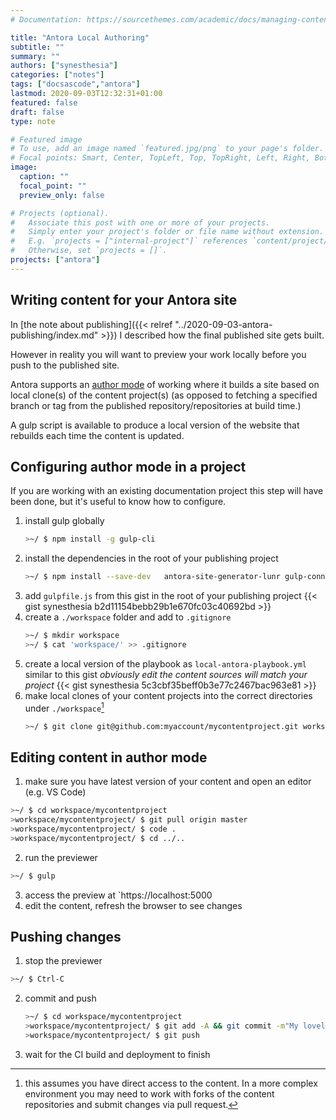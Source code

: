 ```yaml
---
# Documentation: https://sourcethemes.com/academic/docs/managing-content/

title: "Antora Local Authoring"
subtitle: ""
summary: ""
authors: ["synesthesia"]
categories: ["notes"]
tags: ["docsascode","antora"]
lastmod: 2020-09-03T12:32:31+01:00
featured: false
draft: false
type: note

# Featured image
# To use, add an image named `featured.jpg/png` to your page's folder.
# Focal points: Smart, Center, TopLeft, Top, TopRight, Left, Right, BottomLeft, Bottom, BottomRight.
image:
  caption: ""
  focal_point: ""
  preview_only: false

# Projects (optional).
#   Associate this post with one or more of your projects.
#   Simply enter your project's folder or file name without extension.
#   E.g. `projects = ["internal-project"]` references `content/project/deep-learning/index.md`.
#   Otherwise, set `projects = []`.
projects: ["antora"]
---
```

## Writing content for your Antora site

In [the note about publishing]({{< relref "../2020-09-03-antora-publishing/index.md" >}}) I described how the final published site gets built.

However in reality you will want to preview your work locally before you push to the published site.

Antora supports an [author mode](https://docs.antora.org/antora/2.3/playbook/author-mode/) of working where it builds a site based on local clone(s) of the content project(s) (as opposed to fetching a specified branch or tag from the published repository/repositories at build time.)

A gulp script is available to produce a local version of the website that rebuilds each time the content is updated.

## Configuring author mode in a project

If you are working with an existing documentation project this step will have been done, but it's useful to know how to configure.

1. install gulp globally
   ```bash
   >~/ $ npm install -g gulp-cli
   ```
2. install the dependencies in the root of your publishing project
   ```bash
   >~/ $ npm install --save-dev   antora-site-generator-lunr gulp-connect js-yaml
   ```
3. add `gulpfile.js`  from this gist in the root of your publishing project
   {{< gist synesthesia b2d11154bebb29b1e670fc03c40692bd >}}
4. create a `./workspace` folder and add to `.gitignore`
   ```bash
   >~/ $ mkdir workspace
   >~/ $ cat 'workspace/' >> .gitignore
   ```
5. create a local version of the playbook as `local-antora-playbook.yml` similar to this gist _obviously edit the content sources will match your project_
   {{< gist synesthesia 5c3cbf35beff0b3e77c2467bac963e81 >}}
6. make local clones of your content projects into the correct directories under `./workspace`[^1]
   ```bash
   >~/ $ git clone git@github.com:myaccount/mycontentproject.git workspace/mycontentproject
   ```

## Editing content in author mode

1. make sure you have latest version of your content and open an editor (e.g. VS Code)
  ```bash
  >~/ $ cd workspace/mycontentproject
  >workspace/mycontentproject/ $ git pull origin master
  >workspace/mycontentproject/ $ code .
  >workspace/mycontentproject/ $ cd ../..
  ```

2. run the previewer
  ```bash
  >~/ $ gulp
  ```
3. access the preview at `https://localhost:5000
4. edit the content, refresh the browser to see changes

## Pushing changes

1. stop the previewer
  ```bash
  >~/ $ Ctrl-C
  ```
2. commit and push  
   ```bash
   >~/ $ cd workspace/mycontentproject
   >workspace/mycontentproject/ $ git add -A && git commit -m"My lovely commit message"
   >workspace/mycontentproject/ $ git push
   ```
3. wait for the CI build and deployment to finish


[^1]: this assumes you have direct access to the content. In a more complex environment you may need to work with forks of the content repositories and submit changes via pull request.

